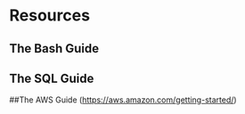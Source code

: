 # Resources

## The Bash Guide

[](https://guide.bash.academy/)

## The SQL Guide

[](https://mode.com/sql-tutorial/)

##The AWS Guide
(https://aws.amazon.com/getting-started/)